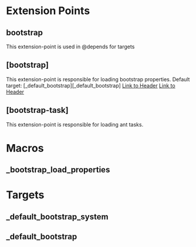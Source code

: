 # Extension Points
## bootstrap
This extension-point is used in @depends for targets
## [bootstrap]
This extension-point is responsible for loading bootstrap properties.
Default  target: [_default_bootstrap][_default_bootstrap]
[Link to Header](#_default_bootstrap)
[Link to Header](_default_bootstrap)
## [bootstrap-task]
This extension-point is responsible for loading ant tasks.
# Macros
## _bootstrap_load_properties
# Targets
## _default_bootstrap_system ##
## _default_bootstrap ##
